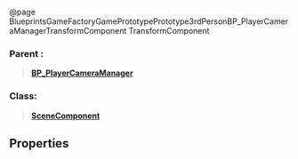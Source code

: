 @page BlueprintsGameFactoryGamePrototypePrototype3rdPersonBP_PlayerCameraManagerTransformComponent TransformComponent
### Parent :
<b><a href="_blueprints_game_factory_game_prototype_prototype3rd_person_b_p__player_camera_manager.html"><blockquote>BP_PlayerCameraManager</blockquote></a></b>
### Class:
<b><a href="_class_script_scene_component.html"><blockquote>SceneComponent</blockquote></a></b>
## Properties
